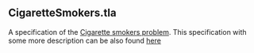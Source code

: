 CigaretteSmokers.tla
--------------------

A specification of the [Cigarette smokers problem](https://en.wikipedia.org/wiki/Cigarette_smokers_problem).
This specification with some more description can be also found [here](https://github.com/mryndzionek/tlaplus_specs#cigarettesmokerstla)
